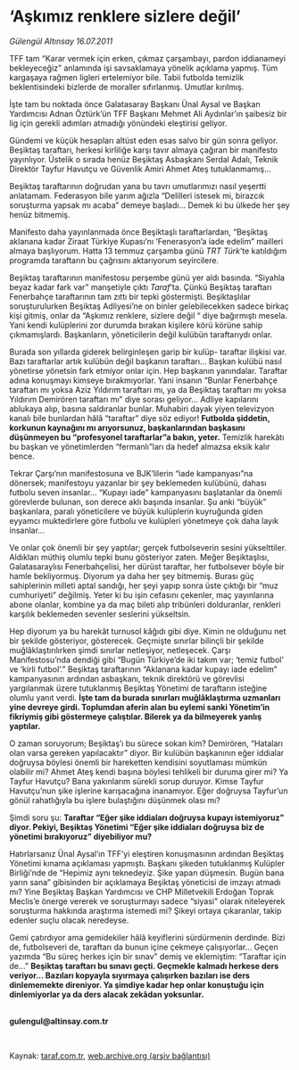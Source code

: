 # ‘Aşkımız renklere sizlere değil’

*Gülengül Altınsay 16.07.2011*

<div class="yazi"><p>TFF tam “Karar vermek için erken, çıkmaz çarşambayı, pardon iddianameyi bekleyeceğiz” anlamında işi savsaklamaya yönelik açıklama yapmış. Tüm kargaşaya rağmen ligleri ertelemiyor bile. Tabii futbolda temizlik beklentisindeki bizlerde de moraller sıfırlanmış. Umutlar kırılmış.</p>
<p>İşte tam bu noktada önce Galatasaray Başkanı Ünal Aysal ve Başkan Yardımcısı Adnan Öztürk’ün TFF Başkanı Mehmet Ali Aydınlar’ın şaibesiz bir lig için gerekli adımları atmadığı yönündeki eleştirisi geliyor. </p>
<p>Gündemi ve küçük hesapları altüst eden esas salvo bir gün sonra geliyor. Beşiktaş taraftarı, herkesi kirliliğe karşı tavır almaya çağıran bir manifesto yayınlıyor. Üstelik o sırada henüz Beşiktaş Asbaşkanı Serdal Adalı, Teknik Direktör Tayfur Havutçu ve Güvenlik Amiri Ahmet Ateş tutuklanmamış... </p>
<p>Beşiktaş taraftarının doğrudan yana bu tavrı umutlarımızı nasıl yeşertti anlatamam. Federasyon bile yarım ağızla “Delilleri istesek mi, birazcık soruşturma yapsak mı acaba” demeye başladı... Demek ki bu ülkede her şey henüz bitmemiş. </p>
<p>Manifesto daha yayınlanmada önce Beşiktaşlı taraftarlardan, “Beşiktaş aklanana kadar Ziraat Türkiye Kupası’nı ‘Fenerasyon’a iade edelim” mailleri almaya başlıyorum. Hatta 13 temmuz çarşamba günü <i>TRT Türk</i>’te katıldığım programda taraftarın bu çağrısını aktarıyorum seyircilere.</p>
<p>Beşiktaş taraftarının manifestosu perşembe günü yer aldı basında. “Siyahla beyaz kadar fark var” manşetiyle çıktı <i>Taraf</i>’ta. Çünkü Beşiktaş taraftarı Fenerbahçe taraftarının tam zıttı bir tepki göstermişti. Beşiktaşlılar soruşturulurken Beşiktaş Adliyesi’ne on binler gelebilecekken sadece birkaç kişi gitmiş, onlar da “Aşkımız renklere, sizlere değil “ diye bağırmıştı mesela. Yani kendi kulüplerini zor durumda bırakan kişilere körü körüne sahip çıkmamışlardı. Başkanların, yöneticilerin değil kulübün taraftarıydı onlar.</p>
<p>Burada son yıllarda giderek belirginleşen garip bir kulüp- taraftar ilişkisi var. Bazı taraftarlar artık kulübün değil başkanın taraftarı... Başkan kulübü nasıl yönetirse yönetsin fark etmiyor onlar için. Hep başkanın yanındalar. Taraftar adına konuşmayı kimseye bırakmıyorlar. Yani insanın “Bunlar Fenerbahçe taraftarı mı yoksa Aziz Yıldırım taraftarı mı, ya da Beşiktaş taraftarı mı yoksa Yıldırım Demirören taraftarı mı” diye sorası geliyor... Adliye kapılarını ablukaya alıp, basına saldıranlar bunlar. Muhabiri dayak yiyen televizyon kanalı bile bunlardan hâlâ “taraftar” diye söz ediyor! <b>Futbolda şiddetin, korkunun kaynağını mı arıyorsunuz, başkanlarından başkasını düşünmeyen bu “profesyonel taraftarlar”a bakın, yeter.</b> Temizlik harekâtı bu başkan ve yönetimlerden “fermanlı”ları da hedef almazsa eksik kalır bence.</p>
<p>Tekrar Çarşı’nın manifestosuna ve BJK’lilerin “iade kampanyası”na dönersek; manifestoyu yazanlar bir şey beklemeden kulübünü, dahası futbolu seven insanlar... “Kupayı iade” kampanyasını başlatanlar da önemli görevlerde bulunan, son derece aklı başında insanlar. Şu anki “büyük” başkanlara, paralı yöneticilere ve büyük kulüplerin kuyruğunda giden eyyamcı muktedirlere göre futbolu ve kulüpleri yönetmeye çok daha layık insanlar...</p>
<p>Ve onlar çok önemli bir şey yaptılar; gerçek futbolseverin sesini yükselttiler. Aldıkları müthiş olumlu tepki bunu gösteriyor zaten. Meğer Beşiktaşlısı, Galatasaraylısı Fenerbahçelisi, her dürüst taraftar, her futbolsever böyle bir hamle bekliyormuş. Diyorum ya daha her şey bitmemiş. Burası güç sahiplerinin milleti aptal sandığı, her şeyi yapıp sonra üste çıktığı bir “muz cumhuriyeti” değilmiş. Yeter ki bu işin cefasını çekenler, maç yayınlarına abone olanlar, kombine ya da maç bileti alıp tribünleri dolduranlar, renkleri karşılık beklemeden sevenler seslerini yükseltsin. </p>
<p>Hep diyorum ya bu harekât turnusol kâğıdı gibi diye. Kimin ne olduğunu net bir şekilde gösteriyor, gösterecek. Geçmişte sınırlar bilinçli bir şekilde muğlâklaştırılırken şimdi sınırlar netleşiyor, netleşecek. Çarşı Manifestosu’nda dendiği gibi “Bugün Türkiye’de iki takım var; ‘temiz futbol’ ve ‘kirli futbol’.” Beşiktaş taraftarının “Aklanana kadar kupayı iade edelim” kampanyasının ardından asbaşkanı, teknik direktörü ve görevlisi yargılanmak üzere tutuklanmış Beşiktaş Yönetimi de taraftarın isteğine olumlu yanıt verdi. <b>İşte tam da burada sınırları muğlâklaştırma uzmanları yine devreye girdi. Toplumdan aferin alan bu eylemi sanki Yönetim’in fikriymiş gibi göstermeye çalıştılar. Bilerek ya da bilmeyerek yanlış yaptılar.</b></p>
<p>O zaman soruyorum; Beşiktaş’ı bu sürece sokan kim? Demirören, “Hataları olan varsa gereken yapılacaktır” diyor. Bir kulübün başkanının eğer iddialar doğruysa böylesi önemli bir hareketten kendisini soyutlaması mümkün olabilir mi? Ahmet Ateş kendi başına böylesi tehlikeli bir duruma girer mi? Ya Tayfur Havutçu? Bana yakınlarım sürekli sorup duruyor. Kimse Tayfur Havutçu’nun şike işlerine karışacağına inanamıyor. Eğer doğruysa Tayfur’un gönül rahatlığıyla bu işlere bulaştığını düşünmek olası mı?</p>
<p>Şimdi soru şu: <b>Taraftar “Eğer şike iddiaları doğruysa kupayı istemiyoruz” diyor. Pekiyi, Beşiktaş Yönetimi “Eğer şike iddiaları doğruysa biz de yönetimi bırakıyoruz” diyebiliyor mu? </b></p>
<p>Hatırlarsanız Ünal Aysal’ın TFF’yi eleştiren konuşmasının ardından Beşiktaş Yönetimi kınama açıklaması yapmıştı. Başkanı şikeden tutuklanmış Kulüpler Birliği’nde de “Hepimiz aynı teknedeyiz. Şike yapan düşmesin. Bugün bana yarın sana” gibisinden bir açıklamaya Beşiktaş yöneticisi de imzayı atmadı mı? Yine Beşiktaş Başkan Yardımcısı ve CHP Milletvekili Erdoğan Toprak Meclis’e önerge vererek ve soruşturmayı sadece “siyasi” olarak niteleyerek soruşturma hakkında araştırma istemedi mi? Şikeyi ortaya çıkaranlar, takip edenler suçlu olacak neredeyse.</p>
<p>Gemi çatırdıyor ama gemidekiler hâlâ keyiflerini sürdürmenin derdinde. Bizi de, futbolseveri de, taraftarı da bunun içine çekmeye çalışıyorlar... Geçen yazımda “Bu süreç herkes için bir sınav” demiş ve eklemiştim: “Taraftar için de...” <b>Beşiktaş taraftarı bu sınavı geçti. Geçmekle kalmadı herkese ders veriyor... Bazıları kopyayla sıyırmaya çalışırken bazıları ise ders dinlememekte direniyor. Ya şimdiye kadar hep onlar konuştuğu için dinlemiyorlar ya da ders alacak zekâdan yoksunlar.</b></p>
<p><b><br/>gulengul@altinsay.com.tr</b></p>
<p><b> </b></p>
</div>

Kaynak: [taraf.com.tr](http://www.taraf.com.tr/gulengul-altinsay/makale-askimiz-renklere-sizlere-degil.htm), [web.archive.org (arşiv bağlantısı)](http://web.archive.org/web/20130624040727/http://www.taraf.com.tr/gulengul-altinsay/makale-askimiz-renklere-sizlere-degil.htm)
